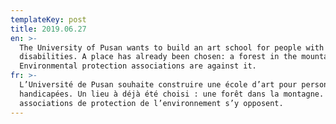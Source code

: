 ```yaml
---
templateKey: post
title: 2019.06.27
en: >-
  The University of Pusan wants to build an art school for people with
  disabilities. A place has already been chosen: a forest in the mountains.
  Environmental protection associations are against it.
fr: >-
  L’Université de Pusan souhaite construire une école d’art pour personnes
  handicapées. Un lieu à déjà été choisi : une forêt dans la montagne. Des
  associations de protection de l’environnement s’y opposent.
---
```


